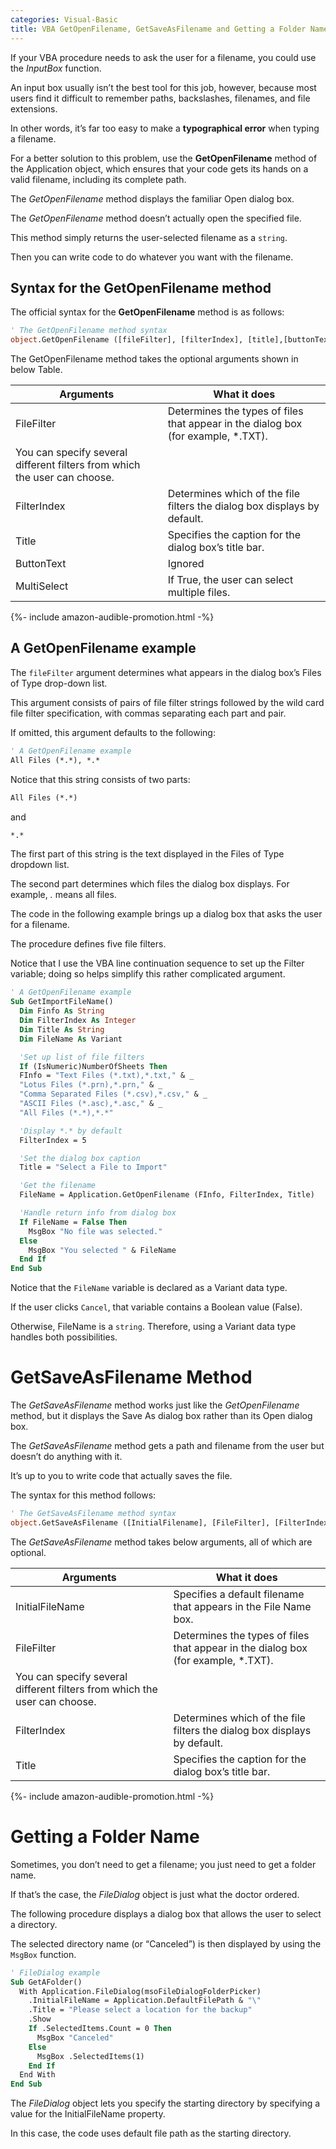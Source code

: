 ```yaml
---
categories: Visual-Basic
title: VBA GetOpenFilename, GetSaveAsFilename and Getting a Folder Name
---
```


If your VBA procedure needs to ask the user for a filename, you could use the *InputBox* function. 

An input box usually isn’t the best tool for this job, however, because most users find it difficult to remember paths, backslashes, filenames, and file extensions. 

In other words, it’s far too easy to make a **typographical error** when typing a filename.

For a better solution to this problem, use the **GetOpenFilename** method of the Application object, which ensures that your code gets its hands on a valid filename, including its complete path. 

The *GetOpenFilename* method displays the familiar Open dialog box.

The *GetOpenFilename* method doesn’t actually open the specified file. 

This method simply returns the user-selected filename as a `string`. 

Then you can write code to do whatever you want with the filename.

## Syntax for the GetOpenFilename method

The official syntax for the **GetOpenFilename** method is as follows:

```vb
' The GetOpenFilename method syntax
object.GetOpenFilename ([fileFilter], [filterIndex], [title],[buttonText], [multiSelect])
```

The GetOpenFilename method takes the optional arguments shown in below Table.

<!--
<table class="w3-table-all w3-mobile w3-card-4">
    <tr>
        <th class="w3-center" colspan="2">The GetOpenFilename method Arguments</th>
    </tr>
    <tr>
        <th>Arguments</th>
        <th>What it does</tr>
    </tr>
    <tr>
        <td>FileFilter</td>
        <td>
            Determines the types of files that appear in the dialog box (for example, *.TXT). 
            You can specify several different filters from which the user can choose.
        </td>
    </tr>
    <tr>
        <td>FilterIndex</td>
        <td>
            Determines which of the file filters the dialog box displays by default.
        </td>
    </tr>
    <tr>
        <td>Title</td>
        <td>
            Specifies the caption for the dialog box’s title bar.
        </td>
    </tr>
    <tr>
        <td>ButtonText</td>
        <td>
            Ignored
        </td>
    </tr>
    <tr>
        <td>MultiSelect</td>
        <td>If True, the user can select multiple files.</td>
    </tr>
</table>
-->

|Arguments|What it does|
|--- |--- |
|FileFilter|Determines the types of files that appear in the dialog box (for example, *.TXT). 
            You can specify several different filters from which the user can choose.|
|FilterIndex|Determines which of the file filters the dialog box displays by default.|
|Title|Specifies the caption for the dialog box’s title bar.|
|ButtonText|Ignored|
|MultiSelect|If True, the user can select multiple files.|

{%- include amazon-audible-promotion.html -%}

## A GetOpenFilename example

The `fileFilter` argument determines what appears in the dialog box’s Files of Type drop-down list. 

This argument consists of pairs of file filter strings followed by the wild card file filter specification, with commas separating each part and pair. 

If omitted, this argument defaults to the following:

```vb
' A GetOpenFilename example
All Files (*.*), *.*
```

Notice that this string consists of two parts:

```vb
All Files (*.*)
```

and

```vb
*.*
```

The first part of this string is the text displayed in the Files of Type dropdown list. 

The second part determines which files the dialog box displays. For example, *.* means all files.

The code in the following example brings up a dialog box that asks the user for a filename. 

The procedure defines five file filters. 

Notice that I use the VBA line continuation sequence to set up the Filter variable; doing so helps simplify this rather complicated argument.

```vb
' A GetOpenFilename example
Sub GetImportFileName()
  Dim Finfo As String
  Dim FilterIndex As Integer
  Dim Title As String
  Dim FileName As Variant

  'Set up list of file filters
  If (IsNumeric)NumberOfSheets Then
  FInfo = "Text Files (*.txt),*.txt," & _
  "Lotus Files (*.prn),*.prn," & _
  "Comma Separated Files (*.csv),*.csv," & _
  "ASCII Files (*.asc),*.asc," & _
  "All Files (*.*),*.*"

  'Display *.* by default
  FilterIndex = 5

  'Set the dialog box caption
  Title = "Select a File to Import"

  'Get the filename
  FileName = Application.GetOpenFilename (FInfo, FilterIndex, Title)

  'Handle return info from dialog box
  If FileName = False Then
    MsgBox "No file was selected."
  Else
    MsgBox "You selected " & FileName
  End If
End Sub
```

Notice that the `FileName` variable is declared as a Variant data type. 

If the user clicks `Cancel`, that variable contains a Boolean value (False). 

Otherwise, FileName is a `string`. Therefore, using a Variant data type handles both possibilities.

# GetSaveAsFilename Method

The *GetSaveAsFilename* method works just like the *GetOpenFilename* method, but it displays the Save As dialog box rather than its Open dialog box. 

The *GetSaveAsFilename* method gets a path and filename from the user but doesn’t do anything with it. 

It’s up to you to write code that actually saves the file.

The syntax for this method follows:

```vb
' The GetSaveAsFilename method syntax
object.GetSaveAsFilename ([InitialFilename], [FileFilter], [FilterIndex], [Title], [ButtonText])
```

The *GetSaveAsFilename* method takes below arguments, all of which are optional.

<!--
<table class="w3-table-all w3-mobile w3-card-4">
    <tr>
        <th class="w3-center" colspan="2">The GetSaveAsFilename method Arguments</th>
    </tr>
    <tr>
        <th>Arguments</th>
        <th>What it does</tr>
    </tr>
    <tr>
        <td>InitialFileName</td>
        <td>Specifies a default filename that appears in the File Name box.</td>
    </tr>
    <tr>
        <td>FileFilter</td>
        <td>
            Determines the types of files that appear in the dialog box (for example, *.TXT). 
            You can specify several different filters from which the user can choose.
        </td>
    </tr>
    <tr>
        <td>FilterIndex</td>
        <td>
            Determines which of the file filters the dialog box displays by default.
        </td>
    </tr>
    <tr>
        <td>Title</td>
        <td>
            Specifies the caption for the dialog box’s title bar.
        </td>
    </tr>
</table>
-->

|Arguments|What it does|
|--- |--- |
|InitialFileName|Specifies a default filename that appears in the File Name box.|
|FileFilter|Determines the types of files that appear in the dialog box (for example, *.TXT). 
            You can specify several different filters from which the user can choose.|
|FilterIndex|Determines which of the file filters the dialog box displays by default.|
|Title|Specifies the caption for the dialog box’s title bar.|

{%- include amazon-audible-promotion.html -%}

# Getting a Folder Name

Sometimes, you don’t need to get a filename; you just need to get a folder name. 

If that’s the case, the *FileDialog* object is just what the doctor ordered.

The following procedure displays a dialog box that allows the user to select a directory. 

The selected directory name (or “Canceled”) is then displayed by using the `MsgBox` function.

```vb
' FileDialog example
Sub GetAFolder()
  With Application.FileDialog(msoFileDialogFolderPicker)
    .InitialFileName = Application.DefaultFilePath & "\"
    .Title = "Please select a location for the backup"
    .Show
    If .SelectedItems.Count = 0 Then
      MsgBox "Canceled"
    Else
      MsgBox .SelectedItems(1)
    End If
  End With
End Sub
```

The *FileDialog* object lets you specify the starting directory by specifying a value for the InitialFileName property. 

In this case, the code uses default file path as the starting directory.

